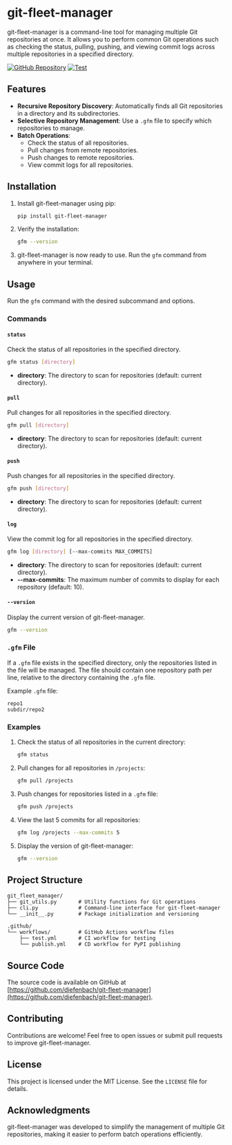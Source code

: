 # git-fleet-manager

git-fleet-manager is a command-line tool for managing multiple Git repositories at once. It allows you to perform common Git operations such as checking the status, pulling, pushing, and viewing commit logs across multiple repositories in a specified directory.

[![GitHub Repository](https://img.shields.io/badge/GitHub-Repository-blue.svg)](https://github.com/diefenbach/git-fleet-manager)
[![Test](https://github.com/diefenbach/git-fleet-manager/actions/workflows/test.yml/badge.svg)](https://github.com/diefenbach/git-fleet-manager/actions/workflows/test.yml)

## Features

- **Recursive Repository Discovery**: Automatically finds all Git repositories in a directory and its subdirectories.
- **Selective Repository Management**: Use a `.gfm` file to specify which repositories to manage.
- **Batch Operations**:
  - Check the status of all repositories.
  - Pull changes from remote repositories.
  - Push changes to remote repositories.
  - View commit logs for all repositories.

## Installation

1. Install git-fleet-manager using pip:
    ```bash
    pip install git-fleet-manager
    ```

2. Verify the installation:
    ```bash
    gfm --version
    ```

3. git-fleet-manager is now ready to use. Run the `gfm` command from anywhere in your terminal.


## Usage

Run the `gfm` command with the desired subcommand and options.

### Commands

#### `status`
Check the status of all repositories in the specified directory.

```bash
gfm status [directory]
```

- **directory**: The directory to scan for repositories (default: current directory).

#### `pull`
Pull changes for all repositories in the specified directory.

```bash
gfm pull [directory]
```

- **directory**: The directory to scan for repositories (default: current directory).

#### `push`
Push changes for all repositories in the specified directory.

```bash
gfm push [directory]
```

- **directory**: The directory to scan for repositories (default: current directory).

#### `log`
View the commit log for all repositories in the specified directory.

```bash
gfm log [directory] [--max-commits MAX_COMMITS]
```

- **directory**: The directory to scan for repositories (default: current directory).
- **--max-commits**: The maximum number of commits to display for each repository (default: 10).

#### `--version`
Display the current version of git-fleet-manager.

```bash
gfm --version
```

### `.gfm` File

If a `.gfm` file exists in the specified directory, only the repositories listed in the file will be managed. The file should contain one repository path per line, relative to the directory containing the `.gfm` file.

Example `.gfm` file:
```
repo1
subdir/repo2
```

### Examples

1. Check the status of all repositories in the current directory:
   ```bash
   gfm status
   ```

2. Pull changes for all repositories in `/projects`:
   ```bash
   gfm pull /projects
   ```

3. Push changes for repositories listed in a `.gfm` file:
   ```bash
   gfm push /projects
   ```

4. View the last 5 commits for all repositories:
   ```bash
   gfm log /projects --max-commits 5
   ```

5. Display the version of git-fleet-manager:
   ```bash
   gfm --version
   ```

## Project Structure

```
git_fleet_manager/
├── git_utils.py       # Utility functions for Git operations
├── cli.py             # Command-line interface for git-fleet-manager
└── __init__.py        # Package initialization and versioning

.github/
└── workflows/         # GitHub Actions workflow files
    ├── test.yml       # CI workflow for testing
    └── publish.yml    # CD workflow for PyPI publishing
```

## Source Code

The source code is available on GitHub at [https://github.com/diefenbach/git-fleet-manager](https://github.com/diefenbach/git-fleet-manager).

## Contributing

Contributions are welcome! Feel free to open issues or submit pull requests to improve git-fleet-manager.

## License

This project is licensed under the MIT License. See the `LICENSE` file for details.

## Acknowledgments

git-fleet-manager was developed to simplify the management of multiple Git repositories, making it easier to perform batch operations efficiently.
